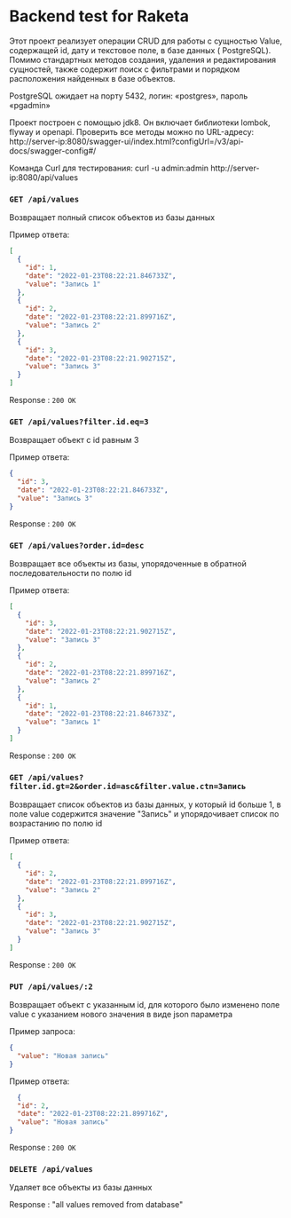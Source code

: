 # Backend test for Raketa

Этот проект реализует операции CRUD для работы с сущностью Value, содержащей id, дату и текстовое поле, в базе данных (
PostgreSQL). Помимо стандартных методов создания, удаления и редактирования сущностей, также содержит поиск с фильтрами
и порядком расположения найденных в базе объектов.

PostgreSQL ожидает на порту 5432, логин: «postgres», пароль «pgadmin»

Проект построен с помощью jdk8. Он включает библиотеки lombok, flyway и openapi. Проверить все методы можно по
URL-адресу: http://server-ip:8080/swagger-ui/index.html?configUrl=/v3/api-docs/swagger-config#/

Команда Curl для тестирования: curl -u admin:admin http://server-ip:8080/api/values

### `GET /api/values`

Возвращает полный список объектов из базы данных

Пример ответа:

```json
[
  {
    "id": 1,
    "date": "2022-01-23T08:22:21.846733Z",
    "value": "Запись 1"
  },
  {
    "id": 2,
    "date": "2022-01-23T08:22:21.899716Z",
    "value": "Запись 2"
  },
  {
    "id": 3,
    "date": "2022-01-23T08:22:21.902715Z",
    "value": "Запись 3"
  }
]
```

Response : `200 OK`


### `GET /api/values?filter.id.eq=3`

Возвращает объект с id равным 3

Пример ответа:

```json
{
  "id": 3,
  "date": "2022-01-23T08:22:21.846733Z",
  "value": "Запись 3"
}
```

Response : `200 OK`


### `GET /api/values?order.id=desc`

Возвращает все объекты из базы, упорядоченные в обратной последовательности по полю id

Пример ответа:

```json
[
  {
    "id": 3,
    "date": "2022-01-23T08:22:21.902715Z",
    "value": "Запись 3"
  },
  {
    "id": 2,
    "date": "2022-01-23T08:22:21.899716Z",
    "value": "Запись 2"
  },
  {
    "id": 1,
    "date": "2022-01-23T08:22:21.846733Z",
    "value": "Запись 1"
  }
]
```

Response : `200 OK`


### `GET /api/values?filter.id.gt=2&order.id=asc&filter.value.ctn=Запись`

Возвращает список объектов из базы данных, у который id больше 1, в поле value содержится значение "Запись" и
упорядочивает список по возрастанию по полю id

Пример ответа:

```json
[
  {
    "id": 2,
    "date": "2022-01-23T08:22:21.899716Z",
    "value": "Запись 2"
  },
  {
    "id": 3,
    "date": "2022-01-23T08:22:21.902715Z",
    "value": "Запись 3"
  }
]
```

Response : `200 OK`


### `PUT /api/values/:2`

Возвращает объект с указанным id, для которого было изменено поле value с указанием нового значения в виде json
параметра

Пример запроса:

```json
{
  "value": "Новая запись"
}
```

Пример ответа: 

```json
  {
  "id": 2,
  "date": "2022-01-23T08:22:21.899716Z",
  "value": "Новая запись"
}
```

Response : `200 OK`


### `DELETE /api/values`

Удаляет все объекты из базы данных

Response : "all values removed from database"